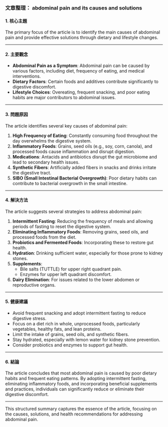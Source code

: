 ### 文章整理： abdominal pain and its causes and solutions

#### 1. 核心主題  
The primary focus of the article is to identify the main causes of abdominal pain and provide effective solutions through dietary and lifestyle changes.

---

#### 2. 主要觀念  
- **Abdominal Pain as a Symptom**: Abdominal pain can be caused by various factors, including diet, frequency of eating, and medical interventions.
- **Dietary Factors**: Certain foods and additives contribute significantly to digestive discomfort.
- **Lifestyle Choices**: Overeating, frequent snacking, and poor eating habits are major contributors to abdominal issues.

---

#### 3. 問題原因  
The article identifies several key causes of abdominal pain:  
1. **High Frequency of Eating**: Constantly consuming food throughout the day overwhelms the digestive system.  
2. **Inflammatory Foods**: Grains, seed oils (e.g., soy, corn, canola), and processed foods cause inflammation and disrupt digestion.  
3. **Medications**: Antacids and antibiotics disrupt the gut microbiome and lead to secondary health issues.  
4. **Synthetic Fibers**: Artificially added fibers in snacks and drinks irritate the digestive tract.  
5. **SIBO (Small Intestinal Bacterial Overgrowth)**: Poor dietary habits can contribute to bacterial overgrowth in the small intestine.  

---

#### 4. 解決方法  
The article suggests several strategies to address abdominal pain:  
1. **Intermittent Fasting**: Reducing the frequency of meals and allowing periods of fasting to reset the digestive system.  
2. **Eliminating Inflammatory Foods**: Removing grains, seed oils, and processed foods from the diet.  
3. **Probiotics and Fermented Foods**: Incorporating these to restore gut health.  
4. **Hydration**: Drinking sufficient water, especially for those prone to kidney stones.  
5. **Supplements**:  
   - Bile salts (TUTTLE) for upper right quadrant pain.  
   - Enzymes for upper left quadrant discomfort.  
6. **Dairy Elimination**: For issues related to the lower abdomen or reproductive organs.  

---

#### 5. 健康建議  
- Avoid frequent snacking and adopt intermittent fasting to reduce digestive stress.  
- Focus on a diet rich in whole, unprocessed foods, particularly vegetables, healthy fats, and lean proteins.  
- Limit the intake of grains, seed oils, and synthetic fibers.  
- Stay hydrated, especially with lemon water for kidney stone prevention.  
- Consider probiotics and enzymes to support gut health.  

---

#### 6. 結論  
The article concludes that most abdominal pain is caused by poor dietary habits and frequent eating patterns. By adopting intermittent fasting, eliminating inflammatory foods, and incorporating beneficial supplements and practices, individuals can significantly reduce or eliminate their digestive discomfort.

--- 

This structured summary captures the essence of the article, focusing on the causes, solutions, and health recommendations for addressing abdominal pain.